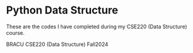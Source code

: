 # Python Data Structure
These are the codes I have completed during my CSE220 (Data Structure) course.

BRACU CSE220 (Data Structure) Fall2024
